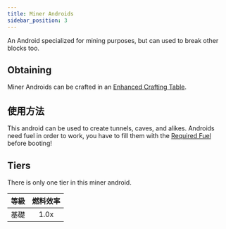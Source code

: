 ```yaml
---
title: Miner Androids
sidebar_position: 3
---
```


An Android specialized for mining purposes, but can used to break other blocks too.

## Obtaining

Miner Androids can be crafted in an [Enhanced Crafting Table](Enhanced-Crafting-Table).

## 使用方法

This android can be used to create tunnels, caves, and alikes. Androids need fuel in order to work, you have to fill them with the [Required Fuel](Normal-Androids#power-source) before booting!

## Tiers

There is only one tier in this miner android.

| 等級 | 燃料效率 |
| -- |:----:|
| 基礎 | 1.0x |
